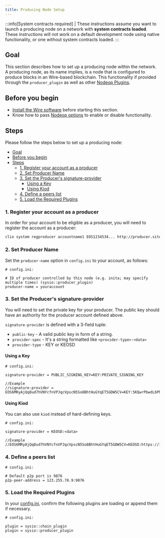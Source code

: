 ```yaml
---
title: Producing Node Setup
---
```


:::info[System contracts required]
| These instructions assume you want to launch a producing node on a network with **system contracts loaded**. These instructions will not work on a default development node using native functionality, or one without system contracts loaded.
:::

## Goal

This section describes how to set up a producing node within the network. A producing node, as its name implies, is a node that is configured to produce blocks in an Wire-based blockchain. This functionality if provided through the `producer_plugin` as well as other [Nodeop Plugins](../../plugins/index.md).

## Before you begin

* [Install the Wire software](/docs/getting-started/install-dependencies.md) before starting this section.
* Know how to pass [Nodeop options](../../usage/nodeop-options.md) to enable or disable functionality.

## Steps

Please follow the steps below to set up a producing node:

- [Goal](#goal)
- [Before you begin](#before-you-begin)
- [Steps](#steps)
  - [1. Register your account as a producer](#1-register-your-account-as-a-producer)
  - [2. Set Producer Name](#2-set-producer-name)
  - [3. Set the Producer's signature-provider](#3-set-the-producers-signature-provider)
    - [Using a Key](#using-a-key)
    - [Using Kiod](#using-kiod)
  - [4. Define a peers list](#4-define-a-peers-list)
  - [5. Load the Required Plugins](#5-load-the-required-plugins)

### 1. Register your account as a producer

In order for your account to be eligible as a producer, you will need to register the account as a producer:

```sh
clio system regproducer accountname1 EOS1234534... http://producer.site Antarctica
```

### 2. Set Producer Name

Set the `producer-name` option in `config.ini` to your account, as follows:

```console
# config.ini:

# ID of producer controlled by this node (e.g. inita; may specify multiple times) (sysio::producer_plugin)
producer-name = youraccount
```

### 3. Set the Producer's signature-provider

You will need to set the private key for your producer. The public key should have an authority for the producer account defined above.

`signature-provider` is defined with a 3-field tuple:

* `public-key` - A valid public key in form of a string.
* `provider-spec` - It's a string formatted like `<provider-type>:<data>`
* `provider-type` - KEY or KEOSD

#### Using a Key

```console
# config.ini:

signature-provider = PUBLIC_SIGNING_KEY=KEY:PRIVATE_SIGNING_KEY

//Example
//signature-provider = EOS6MRyAjQq8ud7hVNYcfnVPJqcVpscN5So8BhtHuGYqET5GDW5CV=KEY:5KQwrPbwdL6PhXujxW37FSSQZ1JiwsST4cqQzDeyXtP79zkvFD3
```

#### Using Kiod

You can also use `kiod` instead of hard-defining keys.

```console
# config.ini:

signature-provider = KEOSD:<data>   

//Example
//EOS6MRyAjQq8ud7hVNYcfnVPJqcVpscN5So8BhtHuGYqET5GDW5CV=KEOSD:https://127.0.0.1:88888
```

### 4. Define a peers list

```console
# config.ini:

# Default p2p port is 9876
p2p-peer-address = 123.255.78.9:9876
```

### 5. Load the Required Plugins

In your [config.ini](../index.md), confirm the following plugins are loading or append them if necessary.

```console
# config.ini:

plugin = sysio::chain_plugin
plugin = sysio::producer_plugin
```
